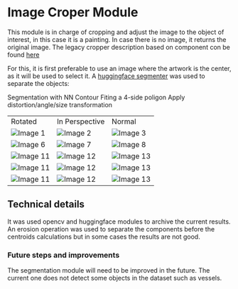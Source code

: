 # Image Croper Module

This module is in charge of cropping and adjust the image to the object of interest, in this case it is a painting. In case there is no image, it returns the original image.
The legacy cropper description based on component con be found [here](CCROPER.md)



For this, it is first preferable to use an image where the artwork is the center, as it will be used to select it.
A [huggingface segmenter](https://huggingface.co/nvidia/segformer-b0-finetuned-ade-512-512) was used to separate the objects:


<table>
  <tr>
  <td>Rotated</td> <td>In Perspective</td> <td>Normal</td>
  </tr>
  <tr>
    <td><img src="images/d1.jpg" alt="Image 1"></td>
    <td><img src="images/d6.jpg" alt="Image 2"></td>
    <td><img src="images/d11.jpg" alt="Image 3"></td>
  </tr>
  <tr>
    Segmentation with NN
  </tr>
  <tr>
    <td><img src="images/d2.jpg" alt="Image 6"></td>
    <td><img src="images/d7.jpg" alt="Image 7"></td>
    <td><img src="images/d12.jpg" alt="Image 8"></td>
  </tr>
  <tr>
    Contour
  </tr>
  <tr>
    <td><img src="images/d3.jpg" alt="Image 11"></td>
    <td><img src="images/d8.jpg" alt="Image 12"></td>
    <td><img src="images/d13.jpg" alt="Image 13"></td>
  </tr>
  <tr>
    Fiting a 4-side poligon
  </tr>
  <tr>
    <td><img src="images/d4.jpg" alt="Image 11"></td>
    <td><img src="images/d9.jpg" alt="Image 12"></td>
    <td><img src="images/d14.jpg" alt="Image 13"></td>
  </tr>
  <tr>
    Apply distortion/angle/size transformation
  </tr>
  <tr>
    <td><img src="images/d5.jpg" alt="Image 11"></td>
    <td><img src="images/d10.jpg" alt="Image 12"></td>
    <td><img src="images/d15.jpg" alt="Image 13"></td>
  </tr>
</table>



## Technical details

It was used opencv and huggingface modules to archive the current results.
An erosion operation was used to separate the components before the centroids calculations but in some cases the results are not good.


### Future steps and improvements

The segmentation module will need to be improved in the future. The current one does not detect some objects in the dataset such as vessels.

